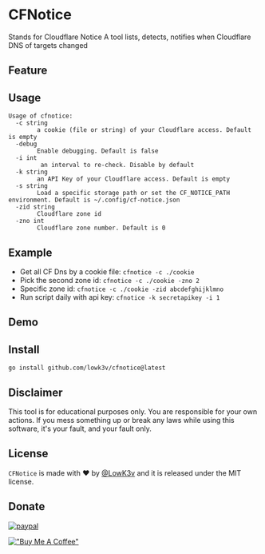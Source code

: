 # CFNotice

Stands for Cloudflare Notice
A tool lists, detects, notifies when Cloudflare DNS of targets changed

## Feature

## Usage

```
Usage of cfnotice:
  -c string
        a cookie (file or string) of your Cloudflare access. Default is empty
  -debug
        Enable debugging. Default is false
  -i int
         an interval to re-check. Disable by default
  -k string
        an API Key of your Cloudflare access. Default is empty
  -s string
        Load a specific storage path or set the CF_NOTICE_PATH environment. Default is ~/.config/cf-notice.json
  -zid string
        Cloudflare zone id
  -zno int
        Cloudflare zone number. Default is 0

```

## Example

- Get all CF Dns by a cookie file: `cfnotice -c ./cookie`
- Pick the second zone id: `cfnotice -c ./cookie -zno 2`
- Specific zone id: `cfnotice -c ./cookie -zid abcdefghijklmno`
- Run script daily with api key: `cfnotice -k secretapikey -i 1`

## Demo


## Install

`go install github.com/lowk3v/cfnotice@latest`

## Disclaimer

This tool is for educational purposes only. You are responsible for your own actions. If you mess something up or break any laws while using this software, it's your fault, and your fault only.

## License

`CFNotice` is made with ♥ by [@LowK3v](github.com/LowK3v) and it is released under the MIT license.

## Donate

[![paypal](https://www.paypalobjects.com/en_US/i/btn/btn_donateCC_LG.gif)](paypal.me/lpdat)

[!["Buy Me A Coffee"](https://www.buymeacoffee.com/assets/img/custom_images/orange_img.png)](https://buymeacoffee.com/lowk)

